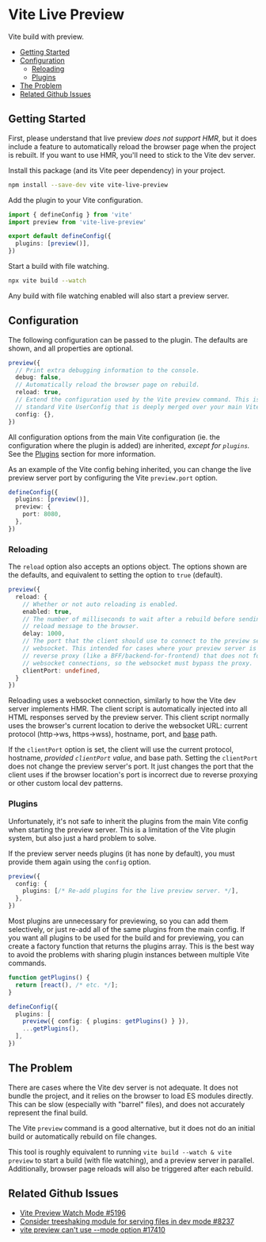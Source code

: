 # Vite Live Preview

Vite build with preview.

- [Getting Started](#getting-started)
- [Configuration](#configuration)
  - [Reloading](#reloading)
  - [Plugins](#plugins)
- [The Problem](#the-problem)
- [Related Github Issues](#related-github-issues)

## Getting Started

First, please understand that live preview _does not support HMR_, but it does include a feature to automatically reload the browser page when the project is rebuilt. If you want to use HMR, you'll need to stick to the Vite dev server.

Install this package (and its Vite peer dependency) in your project.

```sh
npm install --save-dev vite vite-live-preview
```

Add the plugin to your Vite configuration.

```ts
import { defineConfig } from 'vite'
import preview from 'vite-live-preview'

export default defineConfig({
  plugins: [preview()],
})
```

Start a build with file watching.

```sh
npx vite build --watch
```

Any build with file watching enabled will also start a preview server.

## Configuration

The following configuration can be passed to the plugin. The defaults are shown, and all properties are optional.

```ts
preview({
  // Print extra debugging information to the console.
  debug: false,
  // Automatically reload the browser page on rebuild.
  reload: true,
  // Extend the configuration used by the Vite preview command. This is a
  // standard Vite UserConfig that is deeply merged over your main Vite config.
  config: {},
})
```

All configuration options from the main Vite configuration (ie. the configuration where the plugin is added) are inherited, _except for `plugins`._ See the [Plugins](#plugins) section for more information.

As an example of the Vite config behing inherited, you can change the live preview server port by configuring the Vite `preview.port` option.

```ts
defineConfig({
  plugins: [preview()],
  preview: {
    port: 8080,
  },
})
```

### Reloading

The `reload` option also accepts an options object. The options shown are the defaults, and equivalent to setting the option to `true` (default).

```ts
preview({
  reload: {
    // Whether or not auto reloading is enabled.
    enabled: true,
    // The number of milliseconds to wait after a rebuild before sending the
    // reload message to the browser.
    delay: 1000,
    // The port that the client should use to connect to the preview server's
    // websocket. This intended for cases where your preview server is behind a
    // reverse proxy (like a BFF/backend-for-frontend) that does not forward
    // websocket connections, so the websocket must bypass the proxy.
    clientPort: undefined,
  }
})
```

Reloading uses a websocket connection, similarly to how the Vite dev server implements HMR. The client script is automatically injected into all HTML responses served by the preview server. This client script normally uses the browser's current location to derive the websocket URL: current protocol (http->ws, https->wss), hostname, port, and [base](https://vite.dev/config/shared-options.html#base) path.

If the `clientPort` option is set, the client will use the current protocol, hostname, _provided `clientPort` value_, and base path. Setting the `clientPort` does not change the preview server's port. It just changes the port that the client uses if the browser location's port is incorrect due to reverse proxying or other custom local dev patterns.

### Plugins

Unfortunately, it's not safe to inherit the plugins from the main Vite config when starting the preview server. This is a limitation of the Vite plugin system, but also just a hard problem to solve.

If the preview server needs plugins (it has none by default), you must provide them again using the `config` option.

```ts
preview({
  config: {
    plugins: [/* Re-add plugins for the live preview server. */],
  },
})
```

Most plugins are unnecessary for previewing, so you can add them selectively, or just re-add all of the same plugins from the main config. If you want all plugins to be used for the build and for previewing, you can create a factory function that returns the plugins array. This is the best way to avoid the problems with sharing plugin instances between multiple Vite commands.

```ts
function getPlugins() {
  return [react(), /* etc. */];
}

defineConfig({
  plugins: [
    preview({ config: { plugins: getPlugins() } }),
    ...getPlugins(),
  ],
})
```

## The Problem

There are cases where the Vite dev server is not adequate. It does not bundle the project, and it relies on the browser to load ES modules directly. This can be slow (especially with "barrel" files), and does not accurately represent the final build.

The Vite `preview` command is a good alternative, but it does not do an initial build or automatically rebuild on file changes.

This tool is roughly equivalent to running `vite build --watch & vite preview` to start a build (with file watching), and a preview server in parallel. Additionally, browser page reloads will also be triggered after each rebuild.

## Related Github Issues

- [Vite Preview Watch Mode #5196](https://github.com/vitejs/vite/issues/5196)
- [Consider treeshaking module for serving files in dev mode #8237](https://github.com/vitejs/vite/issues/8237)
- [vite preview can't use --mode option #17410](https://github.com/vitejs/vite/issues/17410)
